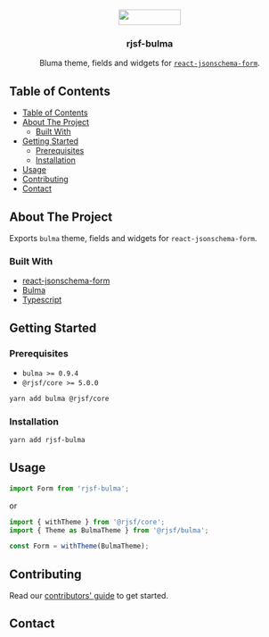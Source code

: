 <!-- PROJECT LOGO -->
<br />
<p align="center">
  <a href="https://bulma.io/">
    <img src="https://bulma.io/images/bulma-logo.png" width="112" height="28">
  </a>

  <h3 align="center">rjsf-bulma</h3>

  <p align="center">
  Bluma theme, fields and widgets for <a href="https://github.com/mozilla-services/react-jsonschema-form/"><code>react-jsonschema-form</code></a>.
</p>

<!-- TABLE OF CONTENTS -->

## Table of Contents

- [Table of Contents](#table-of-contents)
- [About The Project](#about-the-project)
  - [Built With](#built-with)
- [Getting Started](#getting-started)
  - [Prerequisites](#prerequisites)
  - [Installation](#installation)
- [Usage](#usage)
- [Contributing](#contributing)
- [Contact](#contact)

<!-- ABOUT THE PROJECT -->

## About The Project


Exports `bulma` theme, fields and widgets for `react-jsonschema-form`.

### Built With

- [react-jsonschema-form](https://github.com/mozilla-services/react-jsonschema-form/)
- [Bulma](https://bulma.io/)
- [Typescript](https://www.typescriptlang.org/)

<!-- GETTING STARTED -->

## Getting Started

### Prerequisites

- `bulma >= 0.9.4`
- `@rjsf/core >= 5.0.0`

```bash
yarn add bulma @rjsf/core
```

### Installation

```bash
yarn add rjsf-bulma
```

## Usage

```js
import Form from 'rjsf-bulma';
```

or

```js
import { withTheme } from '@rjsf/core';
import { Theme as BulmaTheme } from '@rjsf/bulma';

const Form = withTheme(BulmaTheme);
```

<!-- CONTRIBUTING -->

## Contributing

Read our [contributors' guide](https://react-jsonschema-form.readthedocs.io/en/stable/contributing/) to get started.

<!-- CONTACT -->

## Contact

<!-- rjsf team: [https://github.com/orgs/rjsf-team/people](https://github.com/orgs/rjsf-team/people)

GitHub repository: [https://github.com/rjsf-team/react-jsonschema-form](https://github.com/rjsf-team/react-jsonschema-form) -->

<!-- MARKDOWN LINKS & IMAGES -->
<!-- https://www.markdownguide.org/basic-syntax/#reference-style-links -->

<!-- [build-shield]: https://github.com/rjsf-team/react-jsonschema-form/workflows/CI/badge.svg
[build-url]: https://github.com/rjsf-team/react-jsonschema-form/actions
[contributors-shield]: https://img.shields.io/github/contributors/rjsf-team/react-jsonschema-form.svg
[contributors-url]: https://github.com/rjsf-team/react-jsonschema-form/graphs/contributors
[license-shield]: https://img.shields.io/badge/license-Apache%202.0-blue.svg?style=flat-square
[license-url]: https://choosealicense.com/licenses/apache-2.0/
[npm-shield]: https://img.shields.io/npm/v/@rjsf/bootstrap-4/latest.svg?style=flat-square
[npm-url]: https://www.npmjs.com/package/@rjsf/bootstrap-4
[npm-dl-shield]: https://img.shields.io/npm/dm/@rjsf/bootstrap-4.svg?style=flat-square
[npm-dl-url]: https://www.npmjs.com/package/@rjsf/bootstrap-4
[product-screenshot]: https://raw.githubusercontent.com/rjsf-team/react-jsonschema-form/59a8206e148474bea854bbb004f624143fbcbac8/packages/bootstrap-4/screenshot.png -->
